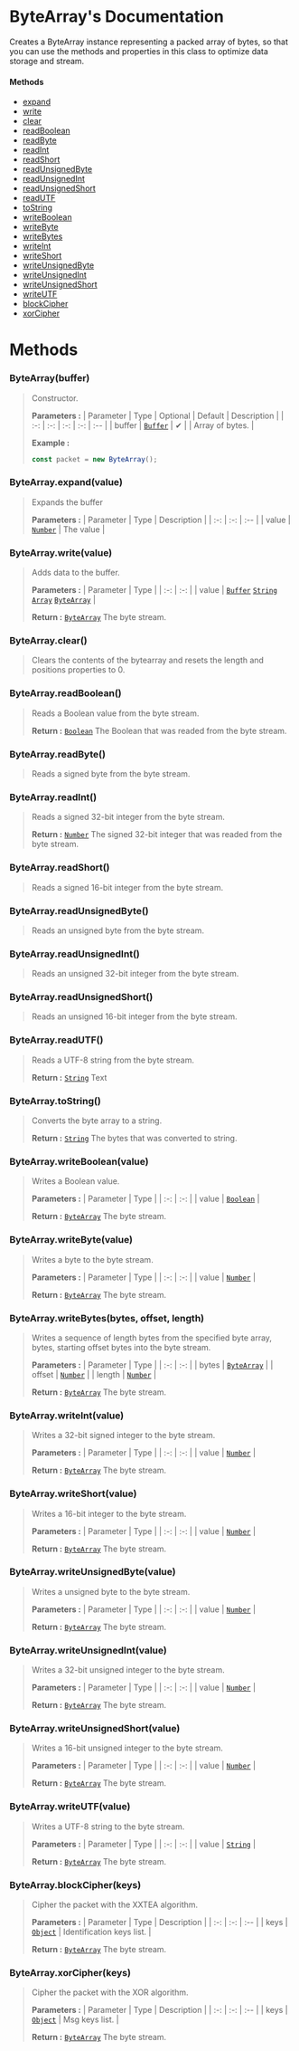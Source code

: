 # ByteArray's Documentation
Creates a ByteArray instance representing a packed array of bytes, so that you can use the methods and properties in this class to optimize data storage and stream.

#### Methods 
* [expand](#expand)
* [write](#write)
* [clear](#clear)
* [readBoolean](#readBoolean)
* [readByte](#readByte)
* [readInt](#readInt)
* [readShort](#readShort)
* [readUnsignedByte](#readUnsignedByte)
* [readUnsignedInt](#readUnsignedInt)
* [readUnsignedShort](#readUnsignedShort)
* [readUTF](#readUTF)
* [toString](#toString)
* [writeBoolean](#writeBoolean)
* [writeByte](#writeByte)
* [writeBytes](#writeBytes)
* [writeInt](#writeInt)
* [writeShort](#writeShort)
* [writeUnsignedByte](#writeUnsignedByte)
* [writeUnsignedInt](#writeUnsignedInt)
* [writeUnsignedShort](#writeUnsignedShort)
* [writeUTF](#writeUTF)
* [blockCipher](#blockCipher)
* [xorCipher](#xorCipher)



# Methods

### <a id=constructor></a>ByteArray(buffer)

>Constructor.
>
>**Parameters :**
>| Parameter | Type | Optional | Default | Description |
>| :-: | :-: | :-: | :-: | :-- |
>| buffer |  [`Buffer`](https://nodejs.org/api/buffer.html) | ✔ |  | Array of bytes. |
>
>
> **Example :**
 >```js
>const packet = new ByteArray();
>```
### <a id=expand></a>ByteArray.expand(value)

>Expands the buffer
>
>**Parameters :**
>| Parameter | Type | Description |
>| :-: | :-: | :-- |
>| value |  [`Number`](https://developer.mozilla.org/en-US/docs/Web/JavaScript/Reference/Global_Objects/Number) | The value |
>
### <a id=write></a>ByteArray.write(value)

>Adds data to the buffer.
>
>**Parameters :**
>| Parameter | Type |
>| :-: | :-: |
>| value |  [`Buffer`](https://nodejs.org/api/buffer.html) [`String`](https://developer.mozilla.org/en-US/docs/Web/JavaScript/Reference/Global_Objects/String) [`Array`](https://developer.mozilla.org/en-US/docs/Web/JavaScript/Reference/Global_Objects/Array) [`ByteArray`](ByteArray.md) |
>
>
> **Return :**  [`ByteArray`](ByteArray.md) The byte stream.
### <a id=clear></a>ByteArray.clear()

>Clears the contents of the bytearray and resets the length and positions properties to 0.
>
### <a id=readboolean></a>ByteArray.readBoolean()

>Reads a Boolean value from the byte stream.
>
>
> **Return :**  [`Boolean`](https://developer.mozilla.org/en-US/docs/Web/JavaScript/Reference/Global_Objects/Boolean) The Boolean that was readed from the byte stream.
### <a id=readbyte></a>ByteArray.readByte()

>Reads a signed byte from the byte stream.
>
### <a id=readint></a>ByteArray.readInt()

>Reads a signed 32-bit integer from the byte stream.
>
>
> **Return :**  [`Number`](https://developer.mozilla.org/en-US/docs/Web/JavaScript/Reference/Global_Objects/Number) The signed 32-bit integer that was readed from the byte stream.
### <a id=readshort></a>ByteArray.readShort()

>Reads a signed 16-bit integer from the byte stream.
>
### <a id=readunsignedbyte></a>ByteArray.readUnsignedByte()

>Reads an unsigned byte from the byte stream.
>
### <a id=readunsignedint></a>ByteArray.readUnsignedInt()

>Reads an unsigned 32-bit integer from the byte stream.
>
### <a id=readunsignedshort></a>ByteArray.readUnsignedShort()

>Reads an unsigned 16-bit integer from the byte stream.
>
### <a id=readutf></a>ByteArray.readUTF()

>Reads a UTF-8 string from the byte stream.
>
>
> **Return :**  [`String`](https://developer.mozilla.org/en-US/docs/Web/JavaScript/Reference/Global_Objects/String) Text
### <a id=tostring></a>ByteArray.toString()

>Converts the byte array to a string.
>
>
> **Return :**  [`String`](https://developer.mozilla.org/en-US/docs/Web/JavaScript/Reference/Global_Objects/String) The bytes that was converted to string.
### <a id=writeboolean></a>ByteArray.writeBoolean(value)

>Writes a Boolean value.
>
>**Parameters :**
>| Parameter | Type |
>| :-: | :-: |
>| value |  [`Boolean`](https://developer.mozilla.org/en-US/docs/Web/JavaScript/Reference/Global_Objects/Boolean) |
>
>
> **Return :**  [`ByteArray`](ByteArray.md) The byte stream.
### <a id=writebyte></a>ByteArray.writeByte(value)

>Writes a byte to the byte stream.
>
>**Parameters :**
>| Parameter | Type |
>| :-: | :-: |
>| value |  [`Number`](https://developer.mozilla.org/en-US/docs/Web/JavaScript/Reference/Global_Objects/Number) |
>
>
> **Return :**  [`ByteArray`](ByteArray.md) The byte stream.
### <a id=writebytes></a>ByteArray.writeBytes(bytes, offset, length)

>Writes a sequence of length bytes from the specified byte array, bytes, starting offset bytes into the byte stream.
>
>**Parameters :**
>| Parameter | Type |
>| :-: | :-: |
>| bytes |  [`ByteArray`](ByteArray.md) |
>| offset |  [`Number`](https://developer.mozilla.org/en-US/docs/Web/JavaScript/Reference/Global_Objects/Number) |
>| length |  [`Number`](https://developer.mozilla.org/en-US/docs/Web/JavaScript/Reference/Global_Objects/Number) |
>
>
> **Return :**  [`ByteArray`](ByteArray.md) The byte stream.
### <a id=writeint></a>ByteArray.writeInt(value)

>Writes a 32-bit signed integer to the byte stream.
>
>**Parameters :**
>| Parameter | Type |
>| :-: | :-: |
>| value |  [`Number`](https://developer.mozilla.org/en-US/docs/Web/JavaScript/Reference/Global_Objects/Number) |
>
>
> **Return :**  [`ByteArray`](ByteArray.md) The byte stream.
### <a id=writeshort></a>ByteArray.writeShort(value)

>Writes a 16-bit integer to the byte stream.
>
>**Parameters :**
>| Parameter | Type |
>| :-: | :-: |
>| value |  [`Number`](https://developer.mozilla.org/en-US/docs/Web/JavaScript/Reference/Global_Objects/Number) |
>
>
> **Return :**  [`ByteArray`](ByteArray.md) The byte stream.
### <a id=writeunsignedbyte></a>ByteArray.writeUnsignedByte(value)

>Writes a unsigned byte to the byte stream.
>
>**Parameters :**
>| Parameter | Type |
>| :-: | :-: |
>| value |  [`Number`](https://developer.mozilla.org/en-US/docs/Web/JavaScript/Reference/Global_Objects/Number) |
>
>
> **Return :**  [`ByteArray`](ByteArray.md) The byte stream.
### <a id=writeunsignedint></a>ByteArray.writeUnsignedInt(value)

>Writes a 32-bit unsigned integer to the byte stream.
>
>**Parameters :**
>| Parameter | Type |
>| :-: | :-: |
>| value |  [`Number`](https://developer.mozilla.org/en-US/docs/Web/JavaScript/Reference/Global_Objects/Number) |
>
>
> **Return :**  [`ByteArray`](ByteArray.md) The byte stream.
### <a id=writeunsignedshort></a>ByteArray.writeUnsignedShort(value)

>Writes a 16-bit unsigned integer to the byte stream.
>
>**Parameters :**
>| Parameter | Type |
>| :-: | :-: |
>| value |  [`Number`](https://developer.mozilla.org/en-US/docs/Web/JavaScript/Reference/Global_Objects/Number) |
>
>
> **Return :**  [`ByteArray`](ByteArray.md) The byte stream.
### <a id=writeutf></a>ByteArray.writeUTF(value)

>Writes a UTF-8 string to the byte stream.
>
>**Parameters :**
>| Parameter | Type |
>| :-: | :-: |
>| value |  [`String`](https://developer.mozilla.org/en-US/docs/Web/JavaScript/Reference/Global_Objects/String) |
>
>
> **Return :**  [`ByteArray`](ByteArray.md) The byte stream.
### <a id=blockcipher></a>ByteArray.blockCipher(keys)

>Cipher the packet with the XXTEA algorithm.
>
>**Parameters :**
>| Parameter | Type | Description |
>| :-: | :-: | :-- |
>| keys |  [`Object`](https://developer.mozilla.org/en-US/docs/Web/JavaScript/Reference/Global_Objects/Object) | Identification keys list. |
>
>
> **Return :**  [`ByteArray`](ByteArray.md) The byte stream.
### <a id=xorcipher></a>ByteArray.xorCipher(keys)

>Cipher the packet with the XOR algorithm.
>
>**Parameters :**
>| Parameter | Type | Description |
>| :-: | :-: | :-- |
>| keys |  [`Object`](https://developer.mozilla.org/en-US/docs/Web/JavaScript/Reference/Global_Objects/Object) | Msg keys list. |
>
>
> **Return :**  [`ByteArray`](ByteArray.md) The byte stream.
